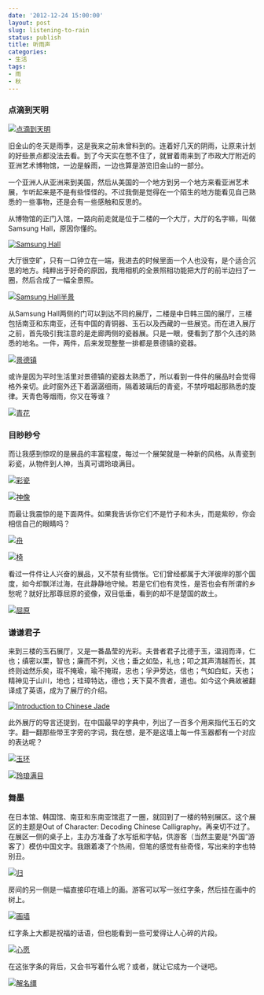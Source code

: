 ```yaml
---
date: '2012-12-24 15:00:00'
layout: post
slug: listening-to-rain
status: publish
title: 听雨声
categories:
- 生活
tags:
- 雨
- 秋
---
```


### 点滴到天明

[![点滴到天明](http://i.imgur.com/gqnvX.jpg)](http://i.imgur.com/gqnvX.jpg)

旧金山的冬天是雨季，这是我来之前未曾料到的。连着好几天的阴雨，让原来计划的好些景点都没法去看。到了今天实在憋不住了，就冒着雨来到了市政大厅附近的亚洲艺术博物馆，一边是躲雨，一边也算是游览旧金山的一部分。

一个亚洲人从亚洲来到美国，然后从美国的一个地方到另一个地方来看亚洲艺术展，乍听起来是不是有些怪怪的。不过我倒是觉得在一个陌生的地方能看见自己熟悉的一些事物，还是会有一些感触和反思的。

从博物馆的正门入馆，一路向前走就是位于二楼的一个大厅，大厅的名字嘛，叫做Samsung Hall，原因你懂的。

[![Samsung Hall](http://i.imgur.com/6I5h7.jpg)](http://i.imgur.com/6I5h7.jpg)

大厅很空旷，只有一口钟立在一端，我进去的时候里面一个人也没有，是个适合沉思的地方。纯粹出于好奇的原因，我用相机的全景照相功能把大厅的前半边扫了一圈，然后合成了一幅全景照。

[![Samsung Hall半景](http://i.imgur.com/NmjXn.jpg)](http://i.imgur.com/NmjXn.jpg)

从Samsung Hall两侧的门可以到达不同的展厅，二楼是中日韩三国的展厅，三楼包括南亚和东南亚，还有中国的青铜器、玉石以及西藏的一些展览。而在进入展厅之前，首先吸引我注意的是走廊两侧的瓷器展。只是一眼，便看到了那个久违的熟悉的地名。一件，两件，后来发现整整一排都是景德镇的瓷器。

[![景德镇](http://i.imgur.com/89QpM.jpg)](http://i.imgur.com/89QpM.jpg)

或许是因为平时生活里对景德镇的瓷器太熟悉了，所以看到一件件的展品时会觉得格外亲切。此时窗外还下着潺潺细雨，隔着玻璃后的青瓷，不禁哼唱起那熟悉的旋律。天青色等烟雨，你又在等谁？

[![青花](http://i.imgur.com/wxRqF.jpg)](http://i.imgur.com/wxRqF.jpg)

### 目眇眇兮

而让我感到惊叹的是展品的丰富程度，每过一个展架就是一种新的风格。从青瓷到彩瓷，从物件到人神，当真可谓玲琅满目。

[![彩瓷](http://i.imgur.com/nB5Xk.jpg)](http://i.imgur.com/nB5Xk.jpg)

[![神像](http://i.imgur.com/RDz2E.jpg)](http://i.imgur.com/RDz2E.jpg)

而最让我震惊的是下面两件。如果我告诉你它们不是竹子和木头，而是紫砂，你会相信自己的眼睛吗？

[![舟](http://i.imgur.com/y7Z7S.jpg)](http://i.imgur.com/y7Z7S.jpg)

[![椅](http://i.imgur.com/vz8MJ.jpg)](http://i.imgur.com/vz8MJ.jpg)

看过一件件让人兴奋的展品，又不禁有些惆怅。它们曾经都属于大洋彼岸的那个国度，如今却飘洋过海，在此静静地守候。若是它们也有灵性，是否也会有所谓的乡愁呢？就好比那尊屈原的瓷像，双目低垂，看到的却不是楚国的故土。

[![屈原](http://i.imgur.com/CJTrV.jpg)](http://i.imgur.com/CJTrV.jpg)

### 谦谦君子
来到三楼的玉石展厅，又是一番晶莹的光彩。夫昔者君子比德于玉，温润而泽，仁也；缜密以栗，智也；廉而不刿，义也；垂之如坠，礼也；叩之其声清越而长，其终则诎然乐矣，瑕不掩瑜，瑜不掩瑕，忠也；孚尹旁达，信也；气如白虹，天也；精神见于山川，地也；珪璋特达，德也；天下莫不贵者，道也。如今这个典故被翻译成了英语，成为了展厅的介绍。

[![Introduction to Chinese Jade](http://i.imgur.com/r6rMm.jpg)](http://i.imgur.com/r6rMm.jpg)

此外展厅的导言还提到，在中国最早的字典中，列出了一百多个用来指代玉石的文字。翻一翻那些带王字旁的字词，我在想，是不是这墙上每一件玉器都有一个对应的表达呢？

[![玉环](http://i.imgur.com/f7zig.jpg)](http://i.imgur.com/f7zig.jpg)

[![玲琅满目](http://i.imgur.com/eNNmt.jpg)](http://i.imgur.com/eNNmt.jpg)

### 舞墨
在日本馆、韩国馆、南亚和东南亚馆逛了一圈，就回到了一楼的特别展区。这个展区的主题是Out of Character: Decoding Chinese Calligraphy。再亲切不过了。在展区一侧的桌子上，主办方准备了水写纸和字帖，供游客（当然主要是“外国”游客了）模仿中国文字。我跟着凑了个热闹，但笔的感觉有些奇怪，写出来的字也特别丑。

[![归](http://i.imgur.com/Z7Vp4.jpg)](http://i.imgur.com/Z7Vp4.jpg)

房间的另一侧是一幅直接印在墙上的画。游客可以写一张红字条，然后挂在画中的树上。

[![画墙](http://i.imgur.com/uoVdB.jpg)](http://i.imgur.com/uoVdB.jpg)

红字条上大都是祝福的话语，但也能看到一些可爱得让人心碎的片段。

[![心愿](http://i.imgur.com/A39Ui.jpg)](http://i.imgur.com/A39Ui.jpg)

在这张字条的背后，又会书写着什么呢？或者，就让它成为一个谜吧。

[![解名缰](http://i.imgur.com/XGNHQ.jpg)](http://i.imgur.com/XGNHQ.jpg)

